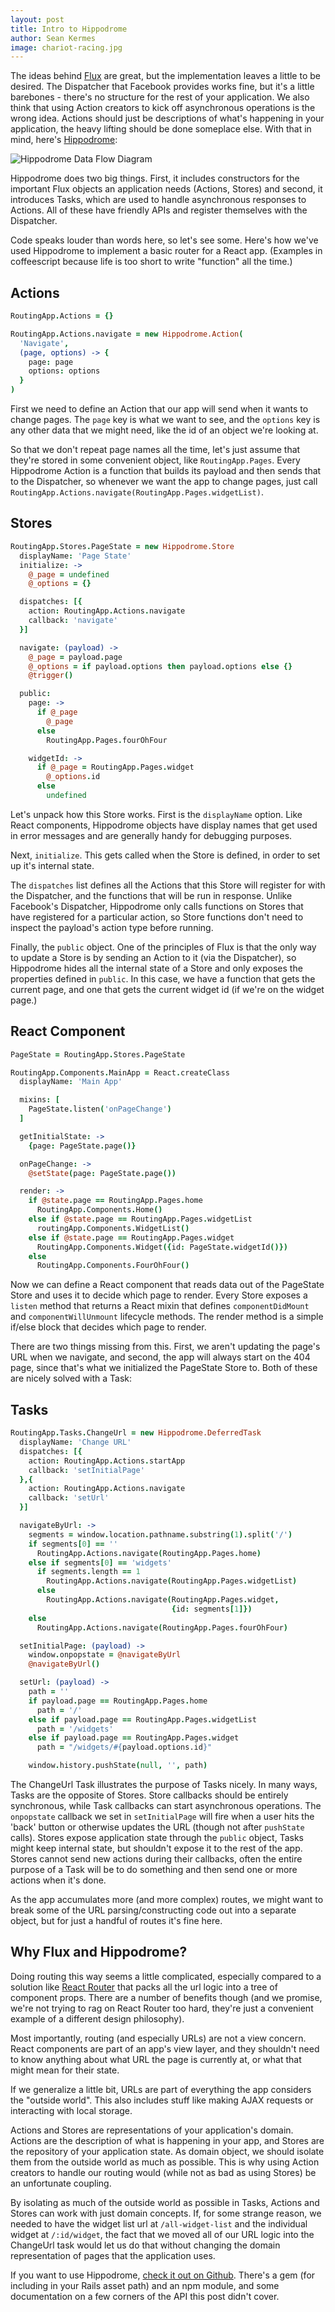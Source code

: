 ```yaml
---
layout: post
title: Intro to Hippodrome
author: Sean Kermes
image: chariot-racing.jpg
---
```


The ideas behind [Flux](https://github.com/facebook/flux) are great, but the
implementation leaves a little to be desired.  The Dispatcher that Facebook
provides works fine, but it's a little barebones - there's no structure
for the rest of your application.  We also think that using Action creators
to kick off asynchronous operations is the wrong idea.  Actions should just be
descriptions of what's happening in your application, the heavy lifting should
be done someplace else.  With that in mind, here's
[Hippodrome](https://github.com/Structural/hippodrome):

![Hippodrome Data Flow Diagram](/public/hippodrome-diagram.png)

Hippodrome does two big things.  First, it includes constructors for the
important Flux objects an application needs (Actions, Stores) and second, it
introduces Tasks, which are used to handle asynchronous responses to Actions.
All of these have friendly APIs and register themselves with the Dispatcher.

Code speaks louder than words here, so let's see some.  Here's how we've used
Hippodrome to implement a basic router for a React app.  (Examples in
coffeescript because life is too short to write "function" all the time.)

## Actions

```coffeescript
RoutingApp.Actions = {}

RoutingApp.Actions.navigate = new Hippodrome.Action(
  'Navigate',
  (page, options) -> {
    page: page
    options: options
  }
)
```

First we need to define an Action that our app will send when it wants to change
pages.  The `page` key is what we want to see, and the `options` key is any
other data that we might need, like the id of an object we're looking at.

So that we don't repeat page names all the time, let's just assume that they're
stored in some convenient object, like `RoutingApp.Pages`.  Every
Hippodrome Action is a function that builds its payload and then sends that to
the Dispatcher, so whenever we want the app to change pages, just call
`RoutingApp.Actions.navigate(RoutingApp.Pages.widgetList)`.

## Stores

```coffeescript
RoutingApp.Stores.PageState = new Hippodrome.Store
  displayName: 'Page State'
  initialize: ->
    @_page = undefined
    @_options = {}

  dispatches: [{
    action: RoutingApp.Actions.navigate
    callback: 'navigate'
  }]

  navigate: (payload) ->
    @_page = payload.page
    @_options = if payload.options then payload.options else {}
    @trigger()

  public:
    page: ->
      if @_page
        @_page
      else
        RoutingApp.Pages.fourOhFour

    widgetId: ->
      if @_page = RoutingApp.Pages.widget
        @_options.id
      else
        undefined
```

Let's unpack how this Store works.  First is the `displayName` option.  Like
React components, Hippodrome objects have display names that get used in error
messages and are generally handy for debugging purposes.

Next, `initialize`.  This gets called when the Store is defined, in order to set
up it's internal state.

The `dispatches` list defines all the Actions that this Store will register for
with the Dispatcher, and the functions that will be run in response.  Unlike
Facebook's Dispatcher, Hippodrome only calls functions on Stores that have
registered for a particular action, so Store functions don't need to inspect
the payload's action type before running.

Finally, the `public` object.  One of the principles of Flux is that the only
way to update a Store is by sending an Action to it (via the Dispatcher), so
Hippodrome hides all the internal state of a Store and only exposes the
properties defined in `public`.  In this case, we have a function that gets
the current page, and one that gets the current widget id (if we're on the
widget page.)

## React Component

```coffeescript
PageState = RoutingApp.Stores.PageState

RoutingApp.Components.MainApp = React.createClass
  displayName: 'Main App'

  mixins: [
    PageState.listen('onPageChange')
  ]

  getInitialState: ->
    {page: PageState.page()}

  onPageChange: ->
    @setState(page: PageState.page())

  render: ->
    if @state.page == RoutingApp.Pages.home
      RoutingApp.Components.Home()
    else if @state.page == RoutingApp.Pages.widgetList
      routingApp.Components.WidgetList()
    else if @state.page == RoutingApp.Pages.widget
      RoutingApp.Components.Widget({id: PageState.widgetId()})
    else
      RoutingApp.Components.FourOhFour()
```

Now we can define a React component that reads data out of the PageState Store
and uses it to decide which page to render.  Every Store exposes a `listen`
method that returns a React mixin that defines `componentDidMount` and
`componentWillUnmount` lifecycle methods.  The render method is a simple
if/else block that decides which page to render.

There are two things missing from this.  First, we aren't updating the page's
URL when we navigate, and second, the app will always start on the 404 page,
since that's what we initialized the PageState Store to.  Both of these are
nicely solved with a Task:

## Tasks

```coffeescript
RoutingApp.Tasks.ChangeUrl = new Hippodrome.DeferredTask
  displayName: 'Change URL'
  dispatches: [{
    action: RoutingApp.Actions.startApp
    callback: 'setInitialPage'
  },{
    action: RoutingApp.Actions.navigate
    callback: 'setUrl'
  }]

  navigateByUrl: ->
    segments = window.location.pathname.substring(1).split('/')
    if segments[0] == ''
      RoutingApp.Actions.navigate(RoutingApp.Pages.home)
    else if segments[0] == 'widgets'
      if segments.length == 1
        RoutingApp.Actions.navigate(RoutingApp.Pages.widgetList)
      else
        RoutingApp.Actions.navigate(RoutingApp.Pages.widget,
                                    {id: segments[1]})
    else
      RoutingApp.Actions.navigate(RoutingApp.Pages.fourOhFour)

  setInitialPage: (payload) ->
    window.onpopstate = @navigateByUrl
    @navigateByUrl()

  setUrl: (payload) ->
    path = ''
    if payload.page == RoutingApp.Pages.home
      path = '/'
    else if payload.page == RoutingApp.Pages.widgetList
      path = '/widgets'
    else if payload.page == RoutingApp.Pages.widget
      path = "/widgets/#{payload.options.id}"

    window.history.pushState(null, '', path)
```

The ChangeUrl Task illustrates the purpose of Tasks nicely.  In many ways,
Tasks are the opposite of Stores.  Store callbacks should be entirely
synchronous, while Task callbacks can start asynchronous operations.  The
`onpopstate` callback we set in `setInitialPage` will fire when a user
hits the 'back' button or otherwise updates the URL (though not after
`pushState` calls).  Stores expose application state through the `public`
object, Tasks might keep internal state, but shouldn't expose it to the rest of
the app.  Stores cannot send new actions during their callbacks, often the
entire purpose of a Task will be to do something and then send one or more
actions when it's done.

As the app accumulates more (and more complex) routes, we might want to break
some of the URL parsing/constructing code out into a separate object, but
for just a handful of routes it's fine here.

## Why Flux and Hippodrome?

Doing routing this way seems a little complicated, especially compared to a
solution like [React Router](https://github.com/rackt/react-router) that packs
all the url logic into a tree of component props.  There are a number of
benefits though (and we promise, we're not trying to rag on React Router too
hard, they're just a convenient example of a different design philosophy).

Most importantly, routing (and especially URLs) are not a view concern.  React
components are part of an app's view layer, and they shouldn't need to know
anything about what URL the page is currently at, or what that might mean for
their state.

If we generalize a little bit, URLs are part of everything the app considers
the "outside world".  This also includes stuff like making AJAX requests or
interacting with local storage.

Actions and Stores are representations of your application's domain.  Actions
are the description of what is happening in your app, and Stores are the
repository of your application state.  As domain object, we should isolate
them from the outside world as much as possible.  This is why using Action
creators to handle our routing would (while not as bad as using Stores) be
an unfortunate coupling.

By isolating as much of the outside world as possible in Tasks, Actions and
Stores can work with just domain concepts.  If, for some strange reason, we
needed to have the widget list url at `/all-widget-list` and the individual
widget at `/:id/widget`, the fact that we moved all of our URL logic into the
ChangeUrl task would let us do that without changing the domain representation
of pages that the application uses.

If you want to use Hippodrome,
[check it out on Github](https://github.com/Structural/hippodrome).  There's a
gem (for including in your Rails asset path) and an npm module, and some
documentation on a few corners of the API this post didn't cover.
